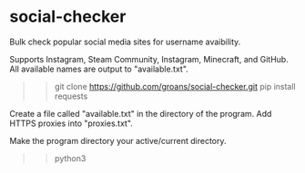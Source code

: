 # social-checker
Bulk check popular social media sites for username avaibility. 

Supports Instagram, Steam Community, Instagram, Minecraft, and GitHub.
All available names are output to "available.txt". 

>> git clone https://github.com/groans/social-checker.git
>> pip install requests

Create a file called "available.txt" in the directory of the program.
Add HTTPS proxies into "proxies.txt". 

Make the program directory your active/current directory.

>> python3 <script>
(For example, if you want to check GitHub names;
>> python3 github.py
  
It'll then ask for the wordlist, so just enter that:
>> 3char.txt
